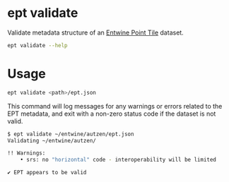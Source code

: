 # ept validate

Validate metadata structure of an [Entwine Point Tile](https://entwine.io/entwine-point-tile.html) dataset.

```bash
ept validate --help
```

# Usage

```bash
ept validate <path>/ept.json
```

This command will log messages for any warnings or errors related to the EPT metadata, and exit with a non-zero status code if the dataset is not valid.

```bash
$ ept validate ~/entwine/autzen/ept.json
Validating ~/entwine/autzen/

!! Warnings:
	• srs: no "horizontal" code - interoperability will be limited

✔ EPT appears to be valid
```

